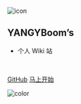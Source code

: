 <!-- ![icon](https://notebook.js.org/images/icon.png) -->

![icon](https://image.yunyingpai.com/wp/2021/06/Mi1Th7CGIYvx3jDcfgt7.gif)

## YANGYBoom’s

<!-- - 做一个眼中有梁木的人，记录一路走来学习的计算机专业知识 ，力求完美构建 AI & CS & SE 知识体系 -->
<!-- - 前端笔记 | 运动生活 | 技术博客 |  -->

- 个人 Wiki 站

<span id="busuanzi_container_site_pv" style='display:none'>
    👀 本站总访问量：<span id="busuanzi_value_site_pv"></span> 次
</span>
<span id="busuanzi_container_site_uv" style='display:none'>
    | 🚴‍♂️ 本站总访客数：<span id="busuanzi_value_site_uv"></span> 人
</span>

<br>

[<i class="iconfont icon-github"></i> GitHub](https://github.com/YANGYBoom)
[马上开始 <i class="iconfont icon-down"></i>](/README.md)

<!-- 背景色 -->

![color](#fff)
